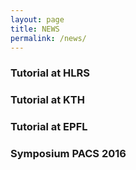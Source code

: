 ```yaml
---
layout: page
title: NEWS
permalink: /news/
---
```


### Tutorial at HLRS

### Tutorial at KTH

### Tutorial at EPFL

### Symposium PACS 2016



